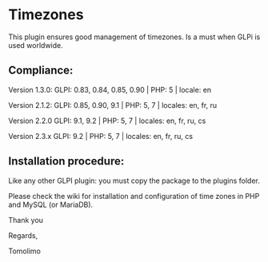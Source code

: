 # Timezones

This plugin ensures good management of timezones. Is a must when GLPi is used worldwide.

## Compliance:

Version 1.3.0:
GLPI: 0.83, 0.84, 0.85, 0.90 | PHP: 5 | locale: en

Version 2.1.2:
GLPI: 0.85, 0.90, 9.1 | PHP: 5, 7 | locales: en, fr, ru

Version 2.2.0
GLPI: 9.1, 9.2 | PHP: 5, 7 | locales: en, fr, ru, cs

Version 2.3.x
GLPI: 9.2 | PHP: 5, 7 | locales: en, fr, ru, cs

## Installation procedure:
Like any other GLPI plugin: you must copy the package to the plugins folder.

Please check the wiki for installation and configuration of time zones in PHP and MySQL (or MariaDB).

Thank you

Regards,

Tomolimo
